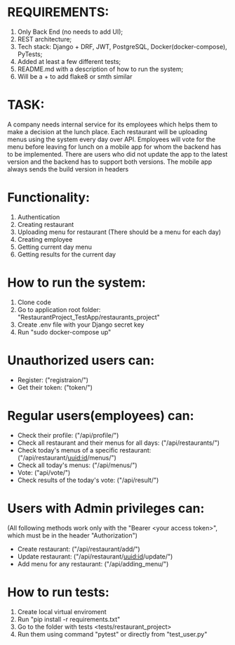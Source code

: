 # REQUIREMENTS:
1. Only Back End (no needs to add UI); 
2. REST architecture; 
3. Tech stack: Django + DRF, JWT, PostgreSQL, Docker(docker-compose), PyTests; 
4. Added at least a few different tests; 
5. README.md with a description of how to run the system; 
6. Will be a + to add flake8 or smth similar

# TASK:
A company needs internal service for its employees which helps them to
make a decision at the lunch place. Each restaurant will be uploading menus
using the system every day over API.
Employees will vote for the menu before leaving for lunch on a mobile app
for whom the backend has to be implemented. There are users who did not
update the app to the latest version and the backend has to support both
versions. The mobile app always sends the build version in headers

# Functionality:
1. Authentication 
2. Creating restaurant 
3. Uploading menu for restaurant (There should be a menu for each day)
4. Creating employee 
5. Getting current day menu 
6. Getting results for the current day

#   How to run the system:
1. Clone code
2. Go to application root folder: "RestaurantProject_TestApp/restaurants_project"
3. Create .env file with your Django secret key
4. Run "sudo docker-compose up"

# Unauthorized users can: 
- Register: ("registraion/")
- Get their token: ("token/")

# Regular users(employees) can:
- Check their profile: ("/api/profile/")
- Check all restaurant and their menus for all days: ("/api/restaurants/")
- Check today's menus of a specific restaurant: ("/api/restaurant/<uuid:id>/menus/")
- Check all today's menus: ("/api/menus/")
- Vote: ("api/vote/")
- Check results of the today's vote: ("/api/result/")

# Users with Admin privileges can:
(All following methods work only with the "Bearer &lt;your access token&gt;", which must be in the header "Authorization")
- Create restaurant: ("/api/restaurant/add/")
- Update restaurant: ("/api/restaurant/<uuid:id>/update/")
- Add menu for any restaurant: ("/api/adding_menu/")

# How to run tests:
1. Create local virtual enviroment
2. Run "pip install -r requirements.txt"
3. Go to the folder with tests <tests/restaurant_project>
4. Run them using command "pytest" or directly from "test_user.py"
